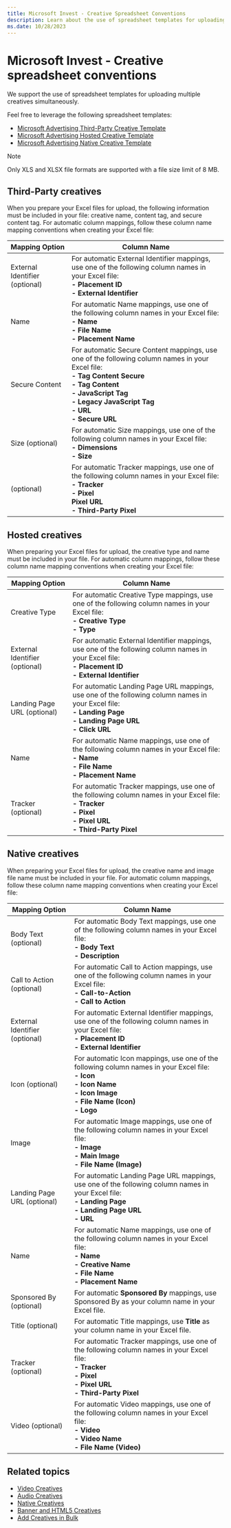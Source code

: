 ```yaml
---
title: Microsoft Invest - Creative Spreadsheet Conventions
description: Learn about the use of spreadsheet templates for uploading multiple creatives simultaneously.
ms.date: 10/28/2023
---
```



# Microsoft Invest - Creative spreadsheet conventions

We support the use of spreadsheet templates for uploading multiple
creatives simultaneously.

Feel free to leverage the following spreadsheet templates:

- [Microsoft Advertising Third-Party Creative Template](https://download.microsoft.com/download/e8a333c9-76b7-4c88-9068-60733aceb1dd/xandr-generic-template-third-party.xlsx)
- [Microsoft Advertising Hosted Creative Template](https://download.microsoft.com/download/e8a333c9-76b7-4c88-9068-60733aceb1dd/xandr-generic-template-hosted.xlsx)
- [Microsoft Advertising Native Creative Template](https://download.microsoft.com/download/e8a333c9-76b7-4c88-9068-60733aceb1dd/xandr-generic-template-native.xlsx)

> [!NOTE]
> Only XLS and XLSX file formats are supported with a file size limit of 8 MB.

## Third-Party creatives

When you prepare your Excel files for upload, the following information
must be included in your file: creative name, content tag, and secure
content tag. For automatic column mappings, follow these column name
mapping conventions when creating your Excel file:

| Mapping Option | Column Name |
|---|---|
| External Identifier (optional) | For automatic External Identifier mappings, use one of the following column names in your Excel file:<br>**- Placement ID**<br>**- External Identifier** |
| Name | For automatic Name mappings, use one of the following column names in your Excel file:<br>**- Name**<br>**- File Name**<br>**- Placement Name** |
| Secure Content | For automatic Secure Content mappings, use one of the following column names in your Excel file:<br>**- Tag Content Secure**<br>**- Tag Content**<br>**- JavaScript Tag**<br>**- Legacy JavaScript Tag**<br>**- URL**<br>**- Secure URL** |
| Size (optional) | For automatic Size mappings, use one of the following column names in your Excel file:<br>**- Dimensions**<br>**- Size** |
|  (optional) | For automatic Tracker mappings, use one of the following column names in your Excel file:<br>**- Tracker**<br>**- Pixel<br>Pixel URL**<br>**- Third-Party Pixel** |


## Hosted creatives

When preparing your Excel files for upload, the creative type and name
must be included in your file. For automatic column mappings, follow
these column name mapping conventions when creating your Excel file:

| Mapping Option | Column Name |
|---|---|
| Creative Type | For automatic Creative Type mappings, use one of the following column names in your Excel file:<br>**- Creative Type**<br>**- Type** |
| External Identifier (optional) | For automatic External Identifier mappings, use one of the following column names in your Excel file:<br>**- Placement ID**<br>**- External Identifier** |
| Landing Page URL (optional) | For automatic Landing Page URL mappings, use one of the following column names in your Excel file:<br>**- Landing Page**<br>**- Landing Page URL**<br>**- Click URL** |
| Name | For automatic Name mappings, use one of the following column names in your Excel file:<br>**- Name**<br>**- File Name**<br>**- Placement Name** |
| Tracker (optional) | For automatic Tracker mappings, use one of the following column names in your Excel file:<br>**- Tracker**<br>**- Pixel**<br>**- Pixel URL**<br>**- Third-Party Pixel** |

## Native creatives

When preparing your Excel files for upload, the creative name and image
file name must be included in your file. For automatic column mappings,
follow these column name mapping conventions when creating your Excel
file:

| Mapping Option | Column Name |
|---|---|
| Body Text (optional) | For automatic Body Text mappings, use one of the following column names in your Excel file:<br>**- Body Text**<br>**- Description** |
| Call to Action (optional) | For automatic Call to Action mappings, use one of the following column names in your Excel file:<br>**- Call-to-Action**<br>**- Call to Action** |
| External Identifier (optional) | For automatic External Identifier mappings, use one of the following column names in your Excel file:<br>**- Placement ID**<br>**- External Identifier** |
| Icon (optional) | For automatic Icon mappings, use one of the following column names in your Excel file:<br>**- Icon**<br>**- Icon Name**<br>**- Icon Image**<br>**- File Name (Icon)**<br>**- Logo** |
| Image | For automatic Image mappings, use one of the following column names in your Excel file:<br>**- Image**<br>**- Main Image**<br>**- File Name (Image)** |
| Landing Page URL (optional) | For automatic Landing Page URL mappings, use one of the following column names in your Excel file:<br>**- Landing Page**<br>**- Landing Page URL**<br>**- URL** |
| Name | For automatic Name mappings, use one of the following column names in your Excel file:<br>**- Name**<br>**- Creative Name**<br>**- File Name**<br>**- Placement Name** |
| Sponsored By (optional) | For automatic **Sponsored By** mappings, use Sponsored By as your column name in your Excel file. |
| Title (optional) | For automatic Title mappings, use **Title** as your column name in your Excel file. |
| Tracker (optional) | For automatic Tracker mappings, use one of the following column names in your Excel file:<br>**- Tracker**<br>**- Pixel**<br>**- Pixel URL**<br>**- Third-Party Pixel** |
| Video (optional) | For automatic Video mappings, use one of the following column names in your Excel file:<br>**- Video**<br>**- Video Name**<br>**- File Name (Video)** |

## Related topics

- [Video Creatives](video-creatives.md)
- [Audio Creatives](audio-creatives.md)
- [Native Creatives](native-creatives.md)
- [Banner and HTML5 Creatives](banner-and-html5-creatives.md)
- [Add Creatives in Bulk](add-creatives-in-bulk.md)
